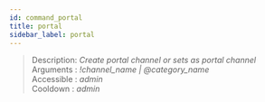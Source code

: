 ```yaml
---
id: command_portal
title: portal
sidebar_label: portal
---
```


> Description: _Create portal channel or sets as portal channel_<br />
> Arguments  : _!channel\_name \| @category\_name_<br />
> Accessible : _admin_<br />
> Cooldown   : _admin_<br />
